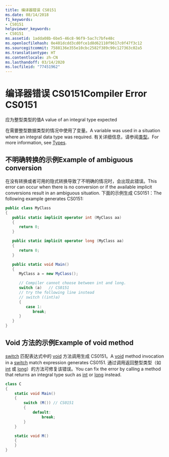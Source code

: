 ```yaml
---
title: 编译器错误 CS0151
ms.date: 08/14/2018
f1_keywords:
- CS0151
helpviewer_keywords:
- CS0151
ms.assetid: 1adda08b-6be5-46c8-96f9-5ac7c7bfe48c
ms.openlocfilehash: 0e401dcdd3cd0fce1d8d62110f9617c0f47f3c12
ms.sourcegitcommit: 7588136e355e10cbc2582f389c90c127363c02a5
ms.translationtype: HT
ms.contentlocale: zh-CN
ms.lasthandoff: 03/14/2020
ms.locfileid: "77451962"
---
```

# <a name="compiler-error-cs0151"></a><span data-ttu-id="2fab8-102">编译器错误 CS0151</span><span class="sxs-lookup"><span data-stu-id="2fab8-102">Compiler Error CS0151</span></span>

<span data-ttu-id="2fab8-103">应为整型类型的值</span><span class="sxs-lookup"><span data-stu-id="2fab8-103">A value of an integral type expected</span></span>

<span data-ttu-id="2fab8-104">在需要整型数据类型的情况中使用了变量。</span><span class="sxs-lookup"><span data-stu-id="2fab8-104">A variable was used in a situation where an integral data type was required.</span></span> <span data-ttu-id="2fab8-105">有关详细信息，请参阅[类型](../../programming-guide/types/index.md)。</span><span class="sxs-lookup"><span data-stu-id="2fab8-105">For more information, see [Types](../../programming-guide/types/index.md).</span></span>

## <a name="example-of-ambiguous-conversion"></a><span data-ttu-id="2fab8-106">不明确转换的示例</span><span class="sxs-lookup"><span data-stu-id="2fab8-106">Example of ambiguous conversion</span></span>

<span data-ttu-id="2fab8-107">在没有转换或者可用的隐式转换导致了不明确的情况时，会出现此错误。</span><span class="sxs-lookup"><span data-stu-id="2fab8-107">This error can occur when there is no conversion or if the available implicit conversions result in an ambiguous situation.</span></span> <span data-ttu-id="2fab8-108">下面的示例生成 CS0151：</span><span class="sxs-lookup"><span data-stu-id="2fab8-108">The following example generates CS0151:</span></span>

```csharp
public class MyClass
{
   public static implicit operator int (MyClass aa)
   {
      return 0;
   }

   public static implicit operator long (MyClass aa)
   {
      return 0;
   }

   public static void Main()
   {
      MyClass a = new MyClass();

      // Compiler cannot choose between int and long.
      switch (a)   // CS0151
      // try the following line instead
      // switch ((int)a)
      {
         case 1:
            break;
      }
   }
}
```

## <a name="example-of-void-method"></a><span data-ttu-id="2fab8-109">Void 方法的示例</span><span class="sxs-lookup"><span data-stu-id="2fab8-109">Example of void method</span></span>

<span data-ttu-id="2fab8-110">[switch](../keywords/switch.md) 匹配表达式中的 [void](../builtin-types/void.md) 方法调用生成 CS0151。</span><span class="sxs-lookup"><span data-stu-id="2fab8-110">A [void](../builtin-types/void.md) method invocation in a [switch](../keywords/switch.md) match expression generates CS0151.</span></span> <span data-ttu-id="2fab8-111">通过调用返回整型类型（如 [int](../builtin-types/integral-numeric-types.md) 或 [long](../builtin-types/integral-numeric-types.md)）的方法可修复该错误。</span><span class="sxs-lookup"><span data-stu-id="2fab8-111">You can fix the error by calling a method that returns an integral type such as [int](../builtin-types/integral-numeric-types.md) or [long](../builtin-types/integral-numeric-types.md) instead.</span></span>

```csharp
class C
{
    static void Main()
    {
        switch (M()) // CS0151
        {
            default:
                break;
        }
    }

    static void M()
    {
    }
}
```
